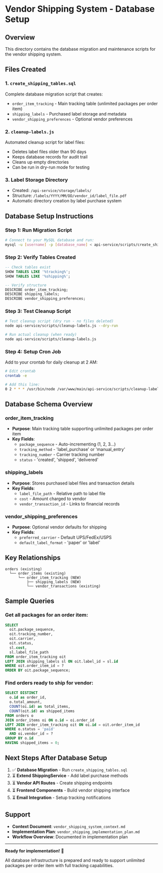 # Vendor Shipping System - Database Setup

## Overview
This directory contains the database migration and maintenance scripts for the vendor shipping system.

## Files Created

### 1. `create_shipping_tables.sql`
Complete database migration script that creates:
- `order_item_tracking` - Main tracking table (unlimited packages per order item)
- `shipping_labels` - Purchased label storage and metadata  
- `vendor_shipping_preferences` - Optional vendor preferences

### 2. `cleanup-labels.js`
Automated cleanup script for label files:
- Deletes label files older than 90 days
- Keeps database records for audit trail
- Cleans up empty directories
- Can be run in dry-run mode for testing

### 3. Label Storage Directory
- Created: `/api-service/storage/labels/`
- Structure: `/labels/YYYY/MM/DD/vendor_id/label_file.pdf`
- Automatic directory creation by label purchase system

## Database Setup Instructions

### Step 1: Run Migration Script
```bash
# Connect to your MySQL database and run:
mysql -u [username] -p [database_name] < api-service/scripts/create_shipping_tables.sql
```

### Step 2: Verify Tables Created
```sql
-- Check tables exist
SHOW TABLES LIKE '%tracking%';
SHOW TABLES LIKE '%shipping%';

-- Verify structure
DESCRIBE order_item_tracking;
DESCRIBE shipping_labels;
DESCRIBE vendor_shipping_preferences;
```

### Step 3: Test Cleanup Script
```bash
# Test cleanup script (dry run - no files deleted)
node api-service/scripts/cleanup-labels.js --dry-run

# Run actual cleanup (when ready)
node api-service/scripts/cleanup-labels.js
```

### Step 4: Setup Cron Job
Add to your crontab for daily cleanup at 2 AM:
```bash
# Edit crontab
crontab -e

# Add this line:
0 2 * * * /usr/bin/node /var/www/main/api-service/scripts/cleanup-labels.js >> /var/log/label-cleanup.log 2>&1
```

## Database Schema Overview

### order_item_tracking
- **Purpose**: Main tracking table supporting unlimited packages per order item
- **Key Fields**: 
  - `package_sequence` - Auto-incrementing (1, 2, 3...)
  - `tracking_method` - 'label_purchase' or 'manual_entry'
  - `tracking_number` - Carrier tracking number
  - `status` - 'created', 'shipped', 'delivered'

### shipping_labels  
- **Purpose**: Stores purchased label files and transaction details
- **Key Fields**:
  - `label_file_path` - Relative path to label file
  - `cost` - Amount charged to vendor
  - `vendor_transaction_id` - Links to financial records

### vendor_shipping_preferences
- **Purpose**: Optional vendor defaults for shipping
- **Key Fields**:
  - `preferred_carrier` - Default UPS/FedEx/USPS
  - `default_label_format` - 'paper' or 'label'

## Key Relationships

```
orders (existing)
  └── order_items (existing)
      └── order_item_tracking (NEW) 
          ├── shipping_labels (NEW)
          └── vendor_transactions (existing)
```

## Sample Queries

### Get all packages for an order item:
```sql
SELECT 
  oit.package_sequence,
  oit.tracking_number,
  oit.carrier,
  oit.status,
  sl.cost,
  sl.label_file_path
FROM order_item_tracking oit
LEFT JOIN shipping_labels sl ON oit.label_id = sl.id
WHERE oit.order_item_id = ?
ORDER BY oit.package_sequence;
```

### Find orders ready to ship for vendor:
```sql
SELECT DISTINCT
  o.id as order_id,
  o.total_amount,
  COUNT(oi.id) as total_items,
  COUNT(oit.id) as shipped_items
FROM orders o
JOIN order_items oi ON o.id = oi.order_id
LEFT JOIN order_item_tracking oit ON oi.id = oit.order_item_id
WHERE o.status = 'paid' 
  AND oi.vendor_id = ?
GROUP BY o.id
HAVING shipped_items = 0;
```

## Next Steps After Database Setup

1. ✅ **Database Migration** - Run `create_shipping_tables.sql`
2. ⏳ **Extend ShippingService** - Add label purchase methods
3. ⏳ **Vendor API Routes** - Create shipping endpoints  
4. ⏳ **Frontend Components** - Build vendor shipping interface
5. ⏳ **Email Integration** - Setup tracking notifications

## Support

- **Context Document**: `vendor_shipping_system_context.md`
- **Implementation Plan**: `vendor_shipping_implementation_plan.md`
- **Workflow Overview**: Documented in implementation plan

---

**Ready for implementation!** 🚀

All database infrastructure is prepared and ready to support unlimited packages per order item with full tracking capabilities.